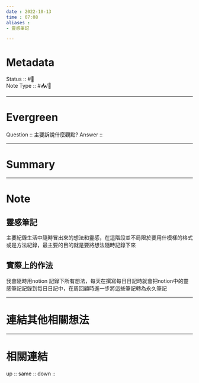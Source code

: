 ```yaml
---
date : 2022-10-13
time : 07:08
aliases :
- 靈感筆記

---
```


# Metadata
Status :: #🌱 <br>
Note Type :: #📥/📘 <br>

---
# Evergreen
Question :: 主要訴說什麼觀點?
Answer :: 


---

# Summary


---

# Note
## 靈感筆記
主要紀錄生活中隨時冒出來的想法和靈感，在這階段並不局限於要用什模樣的格式或是方法紀錄，最主要的目的就是要將想法隨時記錄下來

## 實際上的作法
我會隨時用notion 記錄下所有想法，每天在撰寫每日日記時就會把notion中的靈感筆記記錄到每日日記中，在周回顧時進一步將這些筆記轉為永久筆記

---

# 連結其他相關想法


---

# 相關連結
up :: 
same :: 
down :: 


